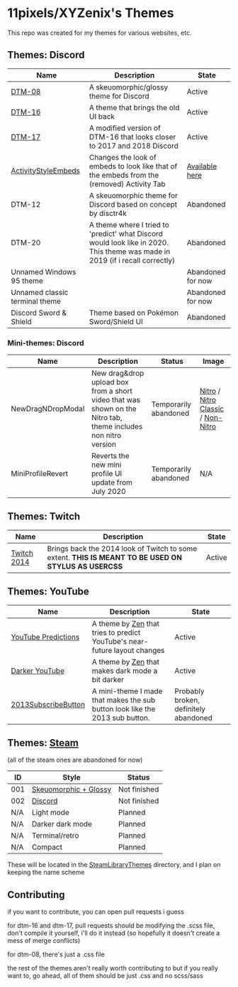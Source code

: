 # 11pixels/XYZenix's Themes

This repo was created for my themes for various websites, etc.

## Themes: Discord

Name | Description  | State
-----|--------------|------
[DTM-08](https://github.com/XYZenix/DTM-08) | A skeuomorphic/glossy theme for Discord | Active
[DTM-16](https://github.com/XYZenix/DTM-16) | A theme that brings the old UI back | Active
[DTM-17](https://github.com/XYZenix/DTM-17) | A modified version of DTM-16 that looks closer to 2017 and 2018 Discord | Active
[ActivityStyleEmbeds](https://github.com/XYZenix/ActivityStyleEmbeds) | Changes the look of embeds to look like that of the embeds from the (removed) Activity Tab | [Available here](https://github.com/XYZenix/ActivityStyleEmbeds)
DTM-12 | A skeuomorphic theme for Discord based on concept by disctr4k | Abandoned
DTM-20 | A theme where I tried to 'predict' what Discord would look like in 2020. This theme was made in 2019 (if i recall correctly) | Abandoned
Unnamed Windows 95 theme | | Abandoned for now
Unnamed classic terminal theme | | Abandoned for now
Discord Sword & Shield | Theme based on Pokémon Sword/Shield UI | Abandoned

### Mini-themes: Discord

Name | Description | Status | Image
-----|-------------|--------|------
NewDragNDropModal | New drag&drop upload box from a short video that was shown on the Nitro tab, theme includes non nitro version | Temporarily abandoned | [Nitro](https://cdn.discordapp.com/attachments/581117911117070336/638606292843233310/unknown.png) / [Nitro Classic](https://cdn.discordapp.com/attachments/531523467636375554/590955254200401926/unknown.png) / [Non-Nitro](https://cdn.discordapp.com/attachments/531523467636375554/590955483863580682/unknown.png)
MiniProfileRevert | Reverts the new mini profile UI update from July 2020 | Temporarily abandoned | N/A

## Themes: Twitch

Name | Description | State
-----|-------------|------
[Twitch 2014](/Twitch2014.css) | Brings back the 2014 look of Twitch to some extent. **THIS IS MEANT TO BE USED ON STYLUS AS USERCSS** | Active

## Themes: YouTube

Name | Description | State
-----|-------------|------
[YouTube Predictions](/YouTube-Predictions.css) | A theme by [Zen](https://github.com/iamthebeast87) that tries to predict YouTube's near-future layout changes | Active
[Darker YouTube](/Darker-YouTube.css) | A theme by [Zen](https://github.com/iamthebeast87) that makes dark mode a bit darker | Active
[2013SubscribeButton](/2013SubscribeButton.css) | A mini-theme I made that makes the sub button look like the 2013 sub button. | Probably broken, definitely abandoned

## Themes: [Steam](/SteamLibraryThemes/)
(all of the steam ones are abandoned for now)

ID | Style | Status
---|-------|-------
001 | [Skeuomorphic + Glossy](/SteamLibraryThemes/steam-theme-001.css) | Not finished
002 | [Discord](/SteamLibraryThemes/steam-theme-002.css) | Not finished
N/A | Light mode | Planned
N/A | Darker dark mode | Planned
N/A | Terminal/retro | Planned
N/A | Compact | Planned

These will be located in the [SteamLibraryThemes](/SteamLibraryThemes/) directory, and I plan on keeping the name scheme


## Contributing
if you want to contribute, you can open pull requests i guess

for dtm-16 and dtm-17, pull requests should be modifying the .scss file, don't compile it yourself, i'll do it instead (so hopefully it doesn't create a mess of merge conflicts)

for dtm-08, there's just a .css file

the rest of the themes aren't really worth contributing to but if you really want to, go ahead, all of them should be just .css and no scss/sass